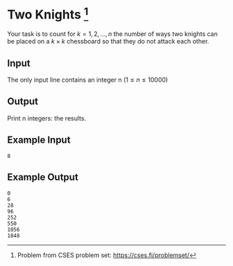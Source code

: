 # Two Knights [^1]

Your task is to count for $k=1,2,\ldots,n$ the number of ways two knights can be
placed on a $k \times k$ chessboard so that they do not attack each other.

## Input

The only input line contains an integer n ($1 \le n \le 10000$)

## Output

Print n integers: the results.

## Example Input

    8

## Example Output

    0
    6
    28
    96
    252
    550
    1056
    1848

[^1]: Problem from CSES problem set: https://cses.fi/problemset/
